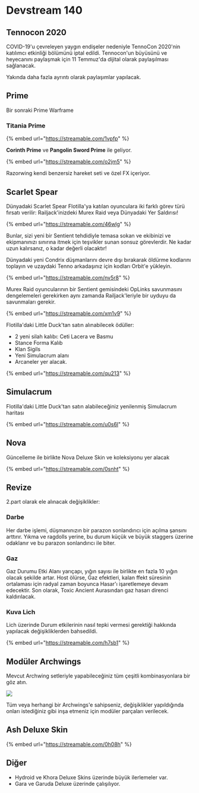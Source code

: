# Devstream 140

## Tennocon 2020

COVID-19'u çevreleyen yaygın endişeler nedeniyle TennoCon 2020'nin katılımcı etkinliği bölümünü iptal edildi. Tennocon'un büyüsünü ve heyecanını paylaşmak için 11 Temmuz'da dijital olarak paylaşılması sağlanacak.

Yakında daha fazla ayrıntı olarak paylaşımlar yapılacak.

## Prime 

Bir sonraki Prime Warframe

### Titania Prime

{% embed url="https://streamable.com/1vpfp" %}

**Corinth Prime** ve **Pangolin Sword Prime** ile geliyor.

{% embed url="https://streamable.com/o2jm5" %}

Razorwing kendi benzersiz hareket seti ve özel FX içeriyor.

## Scarlet Spear

Dünyadaki Scarlet Spear Flotilla'ya katılan oyunculara iki farklı görev türü fırsatı verilir: Railjack'inizdeki Murex Raid veya Dünyadaki Yer Saldırısı! 

{% embed url="https://streamable.com/46wlg" %}

Bunlar, sizi yeni bir Sentient tehdidiyle temasa sokan ve ekibinizi ve ekipmanınızı sınırına itmek için teşvikler sunan sonsuz görevlerdir. Ne kadar uzun kalırsanız, o kadar değerli olacaktır!

Dünyadaki yeni Condrix düşmanlarını devre dışı bırakarak öldürme kodlarını toplayın ve uzaydaki Tenno arkadaşınız için kodları Orbit'e yükleyin.

{% embed url="https://streamable.com/nv5r8" %}

Murex Raid oyuncularının bir Sentient gemisindeki OpLinks savunmasını dengelemeleri gerekirken aynı zamanda Railjack'leriyle bir uyduyu da savunmaları gerekir.

{% embed url="https://streamable.com/xm1v9" %}

Flotilla'daki Little Duck'tan satın alınabilecek ödüller:

* 2 yeni silah kalıbı: Ceti Lacera ve Basmu
* Stance Forma Kalıb
* Klan Sigils
* Yeni Simulacrum alanı
* Arcaneler yer alacak.

{% embed url="https://streamable.com/qu213" %}

## Simulacrum

Flotilla'daki Little Duck'tan satın alabileceğiniz yenilenmiş Simulacrum haritası

{% embed url="https://streamable.com/u0s6l" %}

## Nova

Güncelleme ile birlikte Nova Deluxe Skin ve koleksiyonu yer alacak

{% embed url="https://streamable.com/0snht" %}

## Revize

2.part olarak ele alınacak değişiklikler:

### Darbe

Her darbe işlemi, düşmanınızın bir parazon sonlandırıcı için açılma şansını arttırır. Yıkma ve ragdolls yerine, bu durum küçük ve büyük staggers üzerine odaklanır ve bu parazon sonlandırıcı ile biter.

### **Gaz**

Gaz Durumu Etki Alanı yarıçapı, yığın sayısı ile birlikte en fazla 10 yığın olacak şekilde artar. Host ölürse, Gaz efektleri, kalan ffekt süresinin ortalaması için radyal zaman boyunca Hasar'ı işaretlemeye devam edecektir. Son olarak, Toxic Ancient Aurasından gaz hasarı direnci kaldırılacak.

### **Kuva Lich**

Lich üzerinde Durum etkilerinin nasıl tepki vermesi gerektiği hakkında yapılacak değişikliklerden bahsedildi.

{% embed url="https://streamable.com/h7sb1" %}

## **Modüler Archwings**

Mevcut Archwing setleriyle yapabileceğiniz tüm çeşitli kombinasyonlara bir göz atın. 

![](https://n9e5v4d8.ssl.hwcdn.net/uploads/b3592c4a0382067f56f44a23ec845683.jpg)

Tüm veya herhangi bir Archwings'e sahipseniz, değişiklikler yapıldığında onları istediğiniz gibi inşa etmeniz için modüler parçaları verilecek.

## Ash Deluxe Skin

{% embed url="https://streamable.com/0h08h" %}

## Diğer

* Hydroid ve Khora Deluxe Skins üzerinde büyük ilerlemeler var.
* Gara ve Garuda Deluxe üzerinde çalışılıyor.

